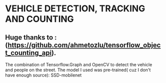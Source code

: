 # VEHICLE DETECTION, TRACKING AND COUNTING
Huge thanks to :(https://github.com/ahmetozlu/tensorflow_object_counting_api). 
---------
The combination of Tensorflow.Graph and OpenCV to detect the vehicle and people on the street.
The model I used was pre-trained( cuz I don't have enough source): SSD-mobilenet

